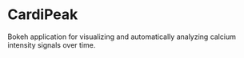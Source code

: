 # CardiPeak
Bokeh application for visualizing and automatically analyzing calcium intensity signals over time.
